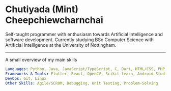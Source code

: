 # Chutiyada (Mint) Cheepchiewcharnchai

Self-taught programmer with enthusiasm towards Artificial Intelligence and software development. Currently studying BSc Computer Science with Artificial Intelligence at the University of Nottingham.

---

A small overview of my main skills

```yaml
Languages: Python, Java, JavaScript/TypeScript, C, Dart, HTML/CSS, PHP
Frameworks & Tools: Flutter, React, OpenCV, Scikit-learn, Android Studio
DevOps: Git, Linux
Other Skills: Agile/SCRUM, Debugging, Unit Testing, Problem-Solving
```

